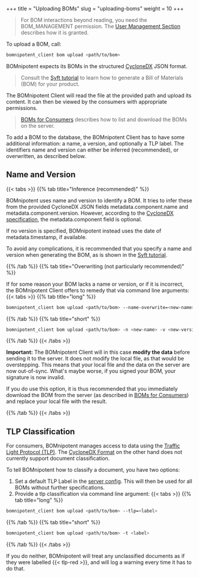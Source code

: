 +++
title = "Uploading BOMs"
slug = "uploading-boms"
weight = 10
+++

> For BOM interactions beyond reading, you need the BOM_MANAGEMENT permission. The [User Management Section](/client/system-manager/user-management/) describes how it is granted.


To upload a BOM, call:
```bash
bomnipotent_client bom upload <path/to/bom>
```

BOMnipotent expects its BOMs in the structured [CycloneDX](https://cyclonedx.org/) JSON format.

> Consult the [Syft tutorial](/environment/syft) to learn how to generate a Bill of Materials (BOM) for your product.

The BOMnipotent Client will read the file at the provided path and upload its content. It can then be viewed by the consumers with appropriate permissions.

> [BOMs for Consumers](/client/consumer/boms/) describes how to list and download the BOMs on the server.

To add a BOM to the database, the BOMnipotent Client has to have some additional information: a name, a version, and optionally a TLP label. The identifiers name and version can either be inferred (recommended), or overwritten, as described below.

## Name and Version

{{< tabs >}}
{{% tab title="Inference (recommended)" %}}

BOMnipotent uses name and version to identify a BOM. It tries to infer these from the provided CycloneDX JSON fields metadata.component.name and metadata.component.version. However, according to the [CycloneDX specification](https://cyclonedx.org/docs/1.6/json/#metadata_component), the metadata.component field is optional.

If no version is specified, BOMnipotent instead uses the date of metadata.timestamp, if available.

To avoid any complications, it is recommended that you specify a name and version when generating the BOM, as is shown in the [Syft tutorial](/environment/syft).


{{% /tab %}}
{{% tab title="Overwriting (not particularly recommended)" %}}

If for some reason your BOM lacks a name or version, or if it is incorrect, the BOMnipotent Client offers to remedy that via command line arguments:
{{< tabs >}}
{{% tab title="long" %}}
```bash
bomnipotent_client bom upload <path/to/bom> --name-overwrite=<new-name> --version-overwrite=<new-version>
```
{{% /tab %}}
{{% tab title="short" %}}
```bash
bomnipotent_client bom upload <path/to/bom> -n <new-name> -v <new-version>
```
{{% /tab %}}
{{< /tabs >}}

**Important:** The BOMnipotent Client will in this case **modify the data** before sending it to the server. It does not modify the local file, as that would be overstepping. This means that your local file and the data on the server are now out-of-sync. What's maybe worse, if you signed your BOM, your signature is now invalid.

If you do use this option, it is thus recommended that you immediately download the BOM from the server (as described in [BOMs for Consumers](/client/consumer/boms/)) and replace your local file with the result.


{{% /tab %}}
{{< /tabs >}}

## TLP Classification

For consumers, BOMnipotent manages access to data using the [Traffic Light Protocol (TLP)](https://www.first.org/tlp/). The
[CycloneDX Format](https://cyclonedx.org/) on the other hand does not currently support document classification.

To tell BOMnipotent how to classify a document, you have two options:
1. Set a default TLP Label in the [server config](/server/configuration/default-tlp/). This will then be used for all BOMs without further specifications.
2. Provide a tlp classification via command line argument:
{{< tabs >}}
{{% tab title="long" %}}
```bash
bomnipotent_client bom upload <path/to/bom> --tlp=<label>
```
{{% /tab %}}
{{% tab title="short" %}}
```bash
bomnipotent_client bom upload <path/to/bom> -t <label>
```
{{% /tab %}}
{{< /tabs >}}

If you do neither, BOMnipotent will treat any unclassified documents as if they were labelled {{< tlp-red >}}, and will log a warning every time it has to do that.

